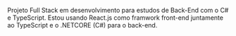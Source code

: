 Projeto Full Stack em desenvolvimento para estudos de Back-End com o C# e TypeScript.
Estou usando React.js como framwork front-end juntamente ao TypeScript e o .NETCORE (C#) para o back-end.
